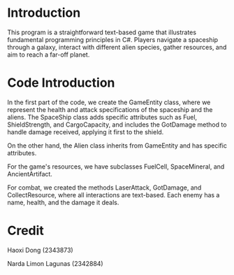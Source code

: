 # Introduction
This program is a straightforward text-based game that illustrates fundamental programming principles in C#. Players navigate a spaceship through a galaxy, interact with different alien species, gather resources, and aim to reach a far-off planet.

# Code Introduction
In the first part of the code, we create the GameEntity class, where we represent the health and attack specifications of the spaceship and the aliens. The SpaceShip class adds specific attributes such as Fuel, ShieldStrength, and CargoCapacity, and includes the GotDamage method to handle damage received, applying it first to the shield.

On the other hand, the Alien class inherits from GameEntity and has specific attributes.

For the game's resources, we have subclasses FuelCell, SpaceMineral, and AncientArtifact.

For combat, we created the methods LaserAttack, GotDamage, and CollectResource, where all interactions are text-based. Each enemy has a name, health, and the damage it deals.



# Credit
Haoxi Dong (2343873) 

Narda Limon Lagunas (2342884)
